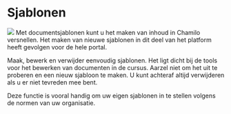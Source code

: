 # Sjablonen

![](../../../.gitbook/assets/graficos18.png) Met documentsjablonen kunt u het maken van inhoud in Chamilo versnellen. Het maken van nieuwe sjablonen in dit deel van het platform heeft gevolgen voor de hele portal.

Maak, bewerk en verwijder eenvoudig sjablonen. Het ligt dicht bij de tools voor het bewerken van documenten in de cursus. Aarzel niet om het uit te proberen en een nieuw sjabloon te maken. U kunt achteraf altijd verwijderen als u er niet tevreden mee bent.

Deze functie is vooral handig om uw eigen sjablonen in te stellen volgens de normen van uw organisatie.
